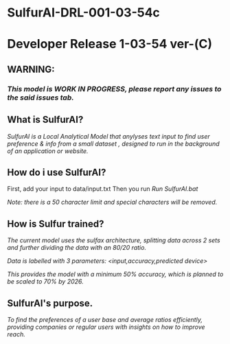 # SulfurAI-DRL-001-03-54c
# Developer Release 1-03-54 ver-(C)
 
## WARNING:
### _This model is WORK IN PROGRESS, please report any issues to the said issues tab._

## What is SulfurAI?

_SulfurAI is a Local Analytical Model that anylyses text input to find user preference & info from a small dataset , designed to run in the background of an application or website._

## How do i use SulfurAI?

First, add your input to data/input.txt
Then you run 
_Run SulfurAI.bat_

_Note: there is a 50 character limit and special characters will be removed._

## How is Sulfur trained?

_The current model uses the sulfax architecture, splitting data across 2 sets and further dividing the data with an 80/20 ratio._

_Data is labelled with 3 parameters:
 <input,accuracy,predicted device>_

 _This provides the model with a minimum 50% accuracy, which is planned to be scaled to 70% by 2026._

## SulfurAI's purpose.

_To find the preferences of a user base and average ratios efficiently, providing companies or regular users with insights on how to improve reach._
